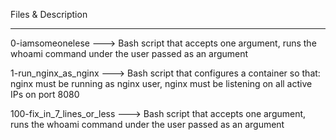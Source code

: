 Files & Description
___________________

0-iamsomeonelese ---> Bash script that accepts one argument, runs the whoami command under the user passed as an argument

1-run_nginx_as_nginx ---> Bash script that configures a container so that: nginx must be running as nginx user, nginx must be listening on all active IPs on port 8080

100-fix_in_7_lines_or_less ---> Bash script that accepts one argument, runs the whoami command under the user passed as an argument
